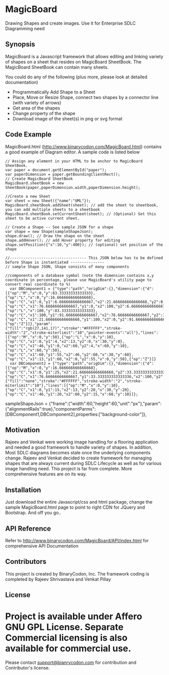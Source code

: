 # MagicBoard
Drawing Shapes and create images. Use it for Enterprise SDLC Diagramming need

## Synopsis

MagicBoard is a Javascript framework that allows editing and linking variety of shapes on a sheet that resides on MagicBoard SheetBook. 
The MagicBoard SheetBook can contain many sheets.

You could do any of the following (plus more, please look at detailed documentation)
- Programmatically Add Shape to a Sheet
- Place, Move or Resize Shape, connect two shapes by a connector line (with variety of arrows)
- Get area of the shapes
- Change property of the shape
- Download image of the sheet(s) in png or svg format


## Code Example

MagicBoard.html (http://www.binarycodon.com/MagicBoard.html) contains a good example of Diagram editor.
A sample code is listed below

    // Assign any element in your HTML to be anchor to MagicBoard SheetBook.
    var paper = document.getElementById("paper");
    var paperDimension = paper.getBoundingClientRect();
    // Create MagicBoard SheetBook
    MagicBoard.sheetBook = new SheetBook(paper,paperDimension.width,paperDimension.height);
       
    //Create a new Sheet                
    var sheet = new Sheet({"name":"UML"});
    MagicBoard.sheetBook.addSheet(sheet); // add the sheet to sheetbook, you can add multiple sheets to a sheetbook
    MagicBoard.sheetBook.setCurrentSheet(sheet); // (Optional) Set this sheet to be active current sheet. 

    // Create a Shape -- See sample JSON for a shape
    var shape = new Shape(sampleShapeJson);
    shape.draw(); // Draw the shape on the sheet
    shape.addHover(); // add Hover property for editing
    shape.setPosition({"x":10,"y":400}); // (optional) set position of the shape
    
    //---------------------------------- This JSON below has to be defined before Shape is instantiated ---------------
    // sample Shape JSON, Shape consists of many components
    
    //components of a database symbol (note the dimension contains x,y coordinate in percentage, please use MagicBoard's utility page to convert real coordinate to %)
      var DBComponent1 = {"type":"path","origDim":{},"dimension":{"d":[{"op":"M","x":0,"y":83.33333333333333},{"op":"L","x":0,"y":16.666666666666668},{"op":"C","x1":0,"y1":6.666666666666667,"x2":21.666666666666668,"y2":0,"x":50,"y":0},{"op":"C","x1":76.66666666666667,"y1":0,"x2":100,"y2":6.666666666666667,"x":100,"y":16.666666666666668},{"op":"L","x":100,"y":83.33333333333333},{"op":"C","x1":100,"y1":91.66666666666667,"x2":76.66666666666667,"y2":100,"x":50,"y":100},{"op":"C","x1":21.666666666666668,"y1":100,"x2":0,"y2":91.66666666666667,"x":0,"y":83.33333333333333},{"op":"Z"}]},"param":{"fill":"rgb(27,141,17)","stroke":"#FFFFFF","stroke-width":"2","stroke-miterlimit":"10","pointer-events":"all"},"lines":[{"op":"M","x":0,"y":50},{"op":"L","x":0,"y":10},{"op":"C","x1":0,"y1":4,"x2":13,"y2":0,"x":30,"y":0},{"op":"C","x1":46,"y1":0,"x2":60,"y2":4,"x":60,"y":10},{"op":"L","x":60,"y":50},{"op":"C","x1":60,"y1":55,"x2":46,"y2":60,"x":30,"y":60},{"op":"C","x1":13,"y1":60,"x2":0,"y2":55,"x":0,"y":50},{"op":"Z"}]}
      var DBComponent2 = {"type":"path","origDim":{},"dimension":{"d":[{"op":"M","x":0,"y":16.666666666666668},{"op":"C","x1":0,"y1":25,"x2":21.666666666666668,"y2":33.333333333333336,"x":50,"y":33.333333333333336},{"op":"C","x1":76.66666666666667,"y1":33.333333333333336,"x2":100,"y2":25,"x":100,"y":16.666666666666668}]},"param":{"fill":"none","stroke":"#FFFFFF","stroke-width":"2","stroke-miterlimit":"10"},"lines":[{"op":"M","x":0,"y":10},{"op":"C","x1":0,"y1":15,"x2":13,"y2":20,"x":30,"y":20},{"op":"C","x1":46,"y1":20,"x2":60,"y2":15,"x":60,"y":10}]};

   sampleShapeJson = {"frame":{"width":60,"height":60,"unit":"px"},"param":{"alignmentRails":true},"componentParms":[DBComponent1,DBComponent2],properties:["background-color"]},

## Motivation

Rajeev and Venkat were working image handling for a flooring application and needed a good framework to handle variety of shapes. In addition,
Most SDLC diagrams becomes stale once the underlying components change. Rajeev and Venkat decided to create framework for managing shapes
that are always current during SDLC Lifecycle as well as for various image handling need. This project is far from complete. More comprehensive
features are on its way.

## Installation

Just download the entire Javascript/css and html package, change the sample MagicBoard.html page to point to right CDN for JQuery and Bootstrap.
And off you go..

## API Reference

Refer to http://www.binarycodon.com/MagicBoard/API/index.html for comprehensive API Documentation


## Contributors

This project is created by BinaryCodon, Inc. The framework coding is completed by Rajeev Shrivastava and Venkat Pillay

## License

Project is available under Affero GNU GPL License. Separate Commercial licensing is also available for commercial use. 
=======

>>>>>>> 
Please contact support@bianrycodon.com for contribution and Contributor's license.
